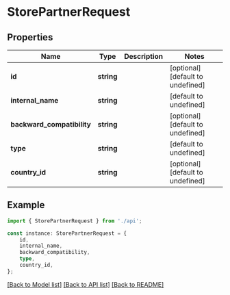 # StorePartnerRequest


## Properties

Name | Type | Description | Notes
------------ | ------------- | ------------- | -------------
**id** | **string** |  | [optional] [default to undefined]
**internal_name** | **string** |  | [default to undefined]
**backward_compatibility** | **string** |  | [optional] [default to undefined]
**type** | **string** |  | [default to undefined]
**country_id** | **string** |  | [optional] [default to undefined]

## Example

```typescript
import { StorePartnerRequest } from './api';

const instance: StorePartnerRequest = {
    id,
    internal_name,
    backward_compatibility,
    type,
    country_id,
};
```

[[Back to Model list]](../README.md#documentation-for-models) [[Back to API list]](../README.md#documentation-for-api-endpoints) [[Back to README]](../README.md)

